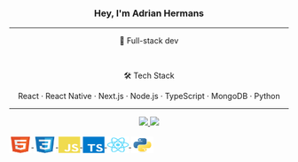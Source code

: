 <div align="center">
  <h3>Hey, I'm Adrian Hermans</h3>
  <hr/>
  <p>🚀 Full-stack dev </p>
  <br/>
  <p>🛠️ Tech Stack</p>
  <p>React · React Native · Next.js · Node.js · TypeScript · MongoDB · Python</p>
 <hr/>
</div>

<div align="center">
  <a href="https://github.com/adrianHermans">
  <img height="180em" src="https://github-readme-stats.vercel.app/api?username=adrianHermans&show_icons=true&theme=dracula&include_all_commits=true&count_private=true"/>
  <img height="180em" src="https://github-readme-stats.vercel.app/api/top-langs/?username=adrianHermans&layout=compact&langs_count=7&theme=dracula"/>
</div>
<div style="display: inline_block"><br>
    <img align="center" alt="HTML" height="30" width="40" src="https://raw.githubusercontent.com/devicons/devicon/master/icons/html5/html5-original.svg">
  <img align="center" alt="CSS" height="30" width="40" src="https://raw.githubusercontent.com/devicons/devicon/master/icons/css3/css3-original.svg">
  <img align="center" alt="Js" height="30" width="40" src="https://raw.githubusercontent.com/devicons/devicon/master/icons/javascript/javascript-plain.svg">
  <img align="center" alt="Ts" height="30" width="40" src="https://raw.githubusercontent.com/devicons/devicon/master/icons/typescript/typescript-plain.svg">
  <img align="center" alt="React" height="30" width="40" src="https://raw.githubusercontent.com/devicons/devicon/master/icons/react/react-original.svg">
  <img align="center" alt="Python" height="30" width="40" src="https://raw.githubusercontent.com/devicons/devicon/master/icons/python/python-original.svg">
</div>
 

